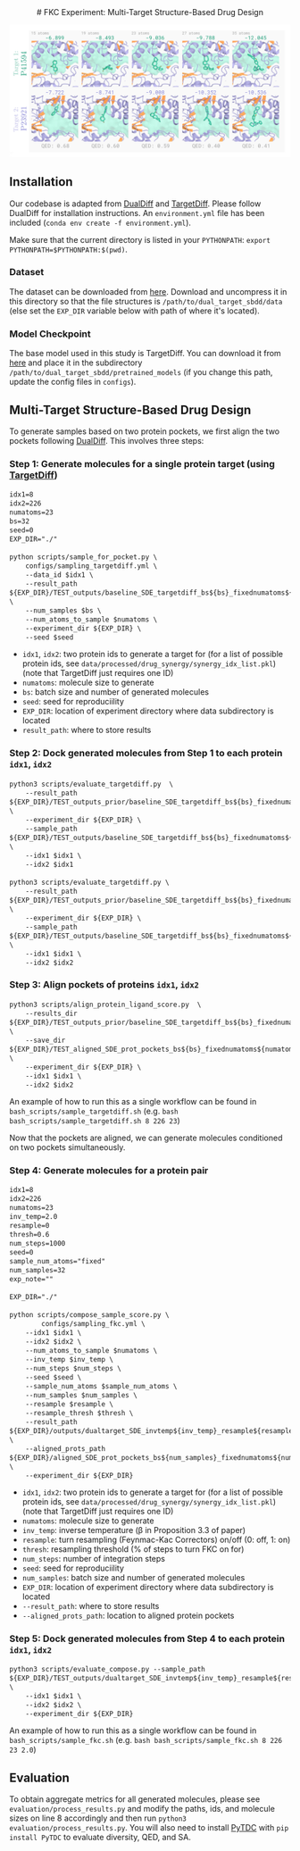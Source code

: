 <div align="center">
# FKC Experiment: Multi-Target Structure-Based Drug Design
</div>

<p align="center">
  <img src="assets/fkc_example_29_371.jpg" /> 
</p>

## Installation

Our codebase is adapted from [DualDiff](https://github.com/zhouxiangxin1998/DualDiff) and [TargetDiff](https://github.com/guanjq/targetdiff). Please follow DualDiff for installation instructions. An `environment.yml` file has been included (`conda env create -f environment.yml`).

Make sure that the current directory is listed in your `PYTHONPATH`: `export PYTHONPATH=$PYTHONPATH:$(pwd)`.

### Dataset

The dataset can be downloaded from [here](https://huggingface.co/datasets/zhouxiangxin/DualDiff). Download and uncompress it in this directory so that the file structures is `/path/to/dual_target_sbdd/data` (else set the `EXP_DIR` variable below with path of where it's located). 


### Model Checkpoint

The base model used in this study is TargetDiff. You can download it from [here](https://drive.google.com/drive/folders/1-ftaIrTXjWFhw3-0Twkrs5m0yX6CNarz?usp=share_link) and place it in the subdirectory `/path/to/dual_target_sbdd/pretrained_models` (if you change this path, update the config files in `configs`). 


## Multi-Target Structure-Based Drug Design

To generate samples based on two protein pockets, we first align the two pockets following [DualDiff](https://github.com/zhouxiangxin1998/DualDiff). This involves three steps:

### Step 1: Generate molecules for a single protein target (using [TargetDiff](https://github.com/guanjq/targetdiff))

```
idx1=8
idx2=226
numatoms=23
bs=32
seed=0
EXP_DIR="./"

python scripts/sample_for_pocket.py \
    configs/sampling_targetdiff.yml \
    --data_id $idx1 \
    --result_path ${EXP_DIR}/TEST_outputs/baseline_SDE_targetdiff_bs${bs}_fixednumatoms${numatoms}_seed${seed} \
    --num_samples $bs \
    --num_atoms_to_sample $numatoms \
    --experiment_dir ${EXP_DIR} \
    --seed $seed

```

- `idx1`, `idx2`: two protein ids to generate a target for (for a list of possible protein ids, see `data/processed/drug_synergy/synergy_idx_list.pkl`) (note that TargetDiff just requires one ID)
- `numatoms`: molecule size to generate
- `bs`: batch size and number of generated molecules
- `seed`: seed for reproduciility
- `EXP_DIR`: location of experiment directory where data subdirectory is located
- `result_path`: where to store results

### Step 2: Dock generated molecules from Step 1 to each protein `idx1`, `idx2`

```
python3 scripts/evaluate_targetdiff.py  \
    --result_path ${EXP_DIR}/TEST_outputs_prior/baseline_SDE_targetdiff_bs${bs}_fixednumatoms${numatoms}_seed${seed} \
    --experiment_dir ${EXP_DIR} \
    --sample_path ${EXP_DIR}/TEST_outputs/baseline_SDE_targetdiff_bs${bs}_fixednumatoms${numatoms}_seed${seed} \
    --idx1 $idx1 \
    --idx2 $idx1

python3 scripts/evaluate_targetdiff.py \
    --result_path ${EXP_DIR}/TEST_outputs_prior/baseline_SDE_targetdiff_bs${bs}_fixednumatoms${numatoms}_seed${seed} \
    --experiment_dir ${EXP_DIR} \
    --sample_path ${EXP_DIR}/TEST_outputs/baseline_SDE_targetdiff_bs${bs}_fixednumatoms${numatoms}_seed${seed} \
    --idx1 $idx1 \
    --idx2 $idx2

```
### Step 3: Align pockets of proteins `idx1`, `idx2`

```
python3 scripts/align_protein_ligand_score.py  \
    --results_dir ${EXP_DIR}/TEST_outputs_prior/baseline_SDE_targetdiff_bs${bs}_fixednumatoms${numatoms}_seed${seed} \
    --save_dir ${EXP_DIR}/TEST_aligned_SDE_prot_pockets_bs${bs}_fixednumatoms${numatoms}_seed${seed} \
    --experiment_dir ${EXP_DIR} \
    --idx1 $idx1 \
    --idx2 $idx2
```

An example of how to run this as a single workflow can be found in `bash_scripts/sample_targetdiff.sh` (e.g. `bash bash_scripts/sample_targetdiff.sh 8 226 23`)

Now that the pockets are aligned, we can generate molecules conditioned on two pockets simultaneously. 

### Step 4: Generate molecules for a protein pair  

```
idx1=8
idx2=226
numatoms=23
inv_temp=2.0
resample=0
thresh=0.6
num_steps=1000
seed=0
sample_num_atoms="fixed"
num_samples=32
exp_note=""

EXP_DIR="./"

python scripts/compose_sample_score.py \
        configs/sampling_fkc.yml \
    --idx1 $idx1 \
    --idx2 $idx2 \
    --num_atoms_to_sample $numatoms \
    --inv_temp $inv_temp \
    --num_steps $num_steps \
    --seed $seed \
    --sample_num_atoms $sample_num_atoms \
    --num_samples $num_samples \
    --resample $resample \
    --resample_thresh $thresh \
    --result_path ${EXP_DIR}/outputs/dualtarget_SDE_invtemp${inv_temp}_resample${resample}_bs${num_samples}_ns${num_steps}_seed${seed}_fixednumatoms${numatoms}${exp_note} \
    --aligned_prots_path ${EXP_DIR}/aligned_SDE_prot_pockets_bs${num_samples}_fixednumatoms${numatoms}_seed${seed} \
    --experiment_dir ${EXP_DIR}
```

- `idx1`, `idx2`: two protein ids to generate a target for (for a list of possible protein ids, see `data/processed/drug_synergy/synergy_idx_list.pkl`) (note that TargetDiff just requires one ID)
- `numatoms`: molecule size to generate
- `inv_temp`: inverse temperature (β in Proposition 3.3 of paper)
- `resample`: turn resampling (Feynmac-Kac Correctors) on/off (0: off, 1: on) 
- `thresh`: resampling threshold (% of steps to turn FKC on for) 
- `num_steps`: number of integration steps
- `seed`: seed for reproduciility
- `num_samples`: batch size and number of generated molecules
- `EXP_DIR`: location of experiment directory where data subdirectory is located
- `--result_path`: where to store results
- `--aligned_prots_path`: location to aligned protein pockets

### Step 5: Dock generated molecules from Step 4 to each protein `idx1`, `idx2`

```
python3 scripts/evaluate_compose.py --sample_path ${EXP_DIR}/TEST_outputs/dualtarget_SDE_invtemp${inv_temp}_resample${resample}_bs${num_samples}_ns${num_steps}_seed${seed}_fixednumatoms${numatoms}${exp_note} \
    --idx1 $idx1 \
    --idx2 $idx2 \
    --experiment_dir ${EXP_DIR}

```
An example of how to run this as a single workflow can be found in `bash_scripts/sample_fkc.sh` (e.g. `bash bash_scripts/sample_fkc.sh 8 226 23 2.0`)

## Evaluation 

To obtain aggregate metrics for all generated molecules, please see `evaluation/process_results.py` and modify the paths, ids, and molecule sizes on line 8 accordingly and then run `python3 evaluation/process_results.py`. You will also need to install [PyTDC](https://tdcommons.ai) with `pip install PyTDC` to evaluate diversity, QED, and SA. 


